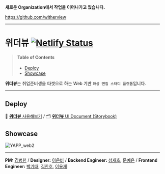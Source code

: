 **새로운 Organization에서 작업을 이어나가고 있습니다.**

https://github.com/witherview

---

# 위더뷰 [![Netlify Status](https://api.netlify.com/api/v1/badges/0b9300e0-e795-4dac-88f8-ffdce86798c8/deploy-status)](https://witherview.com/)

> #### Table of Contents
>
> - [Deploy](#deploy)
> - [Showcase](#showcase)

**위더뷰**는 취업준비생을 타겟으로 하는 Web 기반 `화상 면접 스터디 플랫폼`입니다.

---

## Deploy

🎯 [**위더뷰** 사용해보기](https://witherview.com/) / 🗂 [**위더뷰** UI Document (Storybook)](https://yapp-17th.github.io/Web_2_Client/)

## Showcase

![YAPP_web2](https://user-images.githubusercontent.com/16266103/105870267-70fe8f00-603b-11eb-99be-84a002d5d94f.png)

---

**PM:** [김병헌](https://github.com/kbh18) / **Designer:** [이은비](https://github.com/2lanbi) / **Backend Engineer:** [성재호](https://github.com/sjh2428), [문예은](https://github.com/MoonYeeun) / **Frontend Engineer:** [박기태](https://github.com/SkynI25), [김찬호](https://github.com/Lavegaa), [이용재](https://github.com/dididy)
